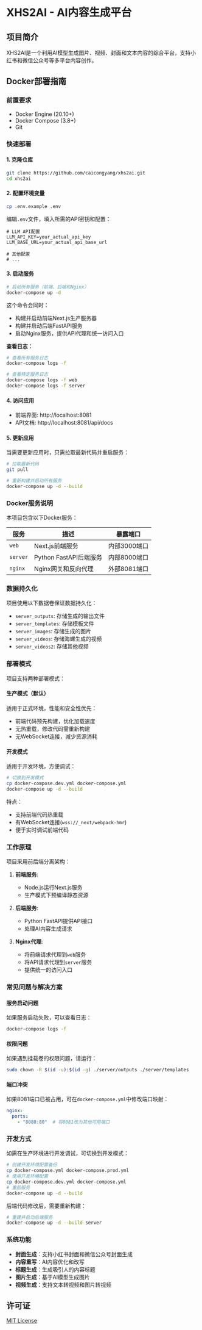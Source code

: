 # XHS2AI - AI内容生成平台

## 项目简介

XHS2AI是一个利用AI模型生成图片、视频、封面和文本内容的综合平台，支持小红书和微信公众号等多平台内容创作。

## Docker部署指南

### 前置要求

- Docker Engine (20.10+)
- Docker Compose (3.8+)
- Git

### 快速部署

#### 1. 克隆仓库

```bash
git clone https://github.com/caicongyang/xhs2ai.git
cd xhs2ai
```

#### 2. 配置环境变量

```bash
cp .env.example .env
```

编辑`.env`文件，填入所需的API密钥和配置：

```
# LLM API配置
LLM_API_KEY=your_actual_api_key
LLM_BASE_URL=your_actual_api_base_url

# 其他配置
# ...
```

#### 3. 启动服务

```bash
# 启动所有服务（前端、后端和Nginx）
docker-compose up -d
```

这个命令会同时：
- 构建并启动前端Next.js生产服务器
- 构建并启动后端FastAPI服务
- 启动Nginx服务，提供API代理和统一访问入口

**查看日志：**

```bash
# 查看所有服务日志
docker-compose logs -f

# 查看特定服务日志
docker-compose logs -f web
docker-compose logs -f server
```

#### 4. 访问应用

- 前端界面: http://localhost:8081
- API文档: http://localhost:8081/api/docs

#### 5. 更新应用

当需要更新应用时，只需拉取最新代码并重启服务：

```bash
# 拉取最新代码
git pull

# 重新构建并启动所有服务
docker-compose up -d --build
```

### Docker服务说明

本项目包含以下Docker服务：

| 服务 | 描述 | 暴露端口 |
|-----|------|---------|
| `web` | Next.js前端服务 | 内部3000端口 |
| `server` | Python FastAPI后端服务 | 内部8000端口 |
| `nginx` | Nginx网关和反向代理 | 外部8081端口 |

### 数据持久化

项目使用以下数据卷保证数据持久化：

- `server_outputs`: 存储生成的输出文件
- `server_templates`: 存储模板文件
- `server_images`: 存储生成的图片
- `server_videos`: 存储海螺生成的视频
- `server_videos2`: 存储其他视频

### 部署模式

项目支持两种部署模式：

#### 生产模式（默认）

适用于正式环境，性能和安全性优先：

- 前端代码预先构建，优化加载速度
- 无热重载，修改代码需重新构建
- 无WebSocket连接，减少资源消耗

#### 开发模式

适用于开发环境，方便调试：

```bash
# 切换到开发模式
cp docker-compose.dev.yml docker-compose.yml
docker-compose up -d --build
```

特点：
- 支持前端代码热重载
- 有WebSocket连接(`wss://_next/webpack-hmr`)
- 便于实时调试前端代码

### 工作原理

项目采用前后端分离架构：

1. **前端服务**:
   - Node.js运行Next.js服务
   - 生产模式下预编译静态资源

2. **后端服务**:
   - Python FastAPI提供API接口
   - 处理AI内容生成请求

3. **Nginx代理**:
   - 将前端请求代理到`web`服务
   - 将API请求代理到`server`服务
   - 提供统一的访问入口

### 常见问题与解决方案

#### 服务启动问题

如果服务启动失败，可以查看日志：
```bash
docker-compose logs -f
```

#### 权限问题

如果遇到挂载卷的权限问题，请运行：

```bash
sudo chown -R $(id -u):$(id -g) ./server/outputs ./server/templates
```

#### 端口冲突

如果8081端口已被占用，可在`docker-compose.yml`中修改端口映射：

```yaml
nginx:
  ports:
    - "8080:80"  # 将8081改为其他可用端口
```

### 开发方式

如需在生产环境进行开发调试，可切换到开发模式：

```bash
# 创建开发环境配置备份
cp docker-compose.yml docker-compose.prod.yml
# 使用开发环境配置
cp docker-compose.dev.yml docker-compose.yml
# 重启服务
docker-compose up -d --build
```

后端代码修改后，需要重新构建：

```bash
# 重建并启动后端服务
docker-compose up -d --build server
```

### 系统功能

- **封面生成**：支持小红书封面和微信公众号封面生成
- **内容重写**：AI内容优化和改写
- **标题生成**：生成吸引人的内容标题
- **图片生成**：基于AI模型生成图片
- **视频生成**：支持文本转视频和图片转视频

## 许可证

[MIT License](LICENSE)
